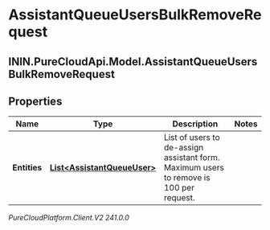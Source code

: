 # AssistantQueueUsersBulkRemoveRequest

## ININ.PureCloudApi.Model.AssistantQueueUsersBulkRemoveRequest

## Properties

|Name | Type | Description | Notes|
|------------ | ------------- | ------------- | -------------|
| **Entities** | [**List&lt;AssistantQueueUser&gt;**](AssistantQueueUser) | List of users to de-assign assistant form. Maximum users to remove is 100 per request. | |



_PureCloudPlatform.Client.V2 241.0.0_
